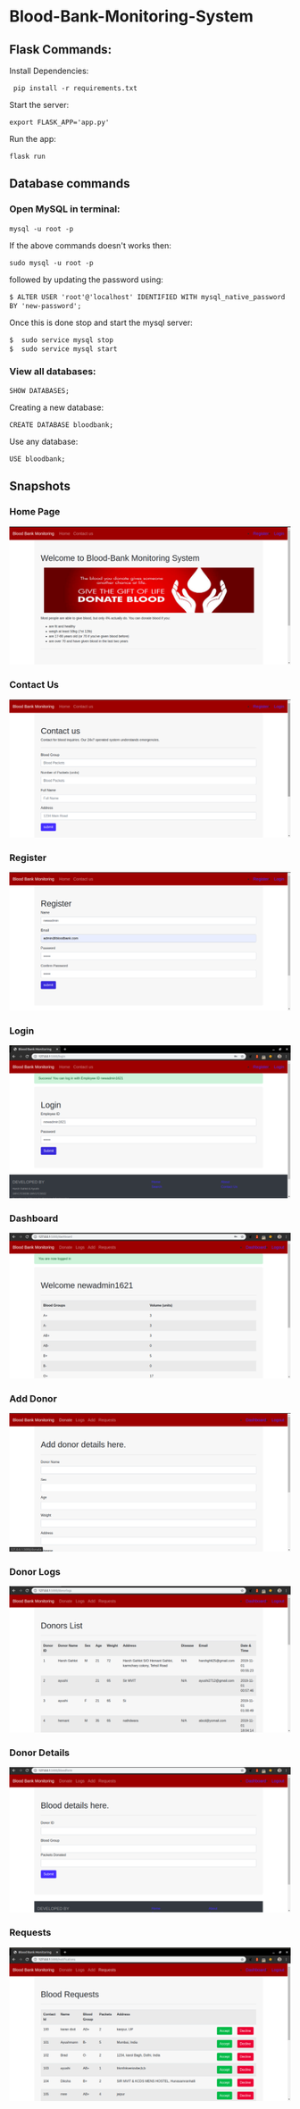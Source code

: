 # Blood-Bank-Monitoring-System
## Flask Commands:
Install Dependencies:
```
 pip install -r requirements.txt
```
Start the server:
```
export FLASK_APP='app.py'
```
Run the app:
```
flask run
```
## Database commands
### Open MySQL in terminal:
```
mysql -u root -p
```
If the above commands doesn't works then:
```
sudo mysql -u root -p
```
followed by updating the password using:
```
$ ALTER USER 'root'@'localhost' IDENTIFIED WITH mysql_native_password BY 'new-password';
```
Once this is done stop and start the mysql server:
```
$  sudo service mysql stop
$  sudo service mysql start
```
### View all databases:
```
SHOW DATABASES;
```
Creating a new database:
```
CREATE DATABASE bloodbank;
```
Use any database:
```
USE bloodbank;
```

## Snapshots
### Home Page
![](snapshots/home.png)
### Contact Us
![](snapshots/contact.png)
### Register
![](snapshots/register.png)
### Login
![](snapshots/login.png)
### Dashboard
![](snapshots/dashboard.png)
### Add Donor
![](snapshots/donate.png)
### Donor Logs
![](snapshots/logs.png)
### Donor Details
![](snapshots/details.png)
### Requests
![](snapshots/requests.png)
